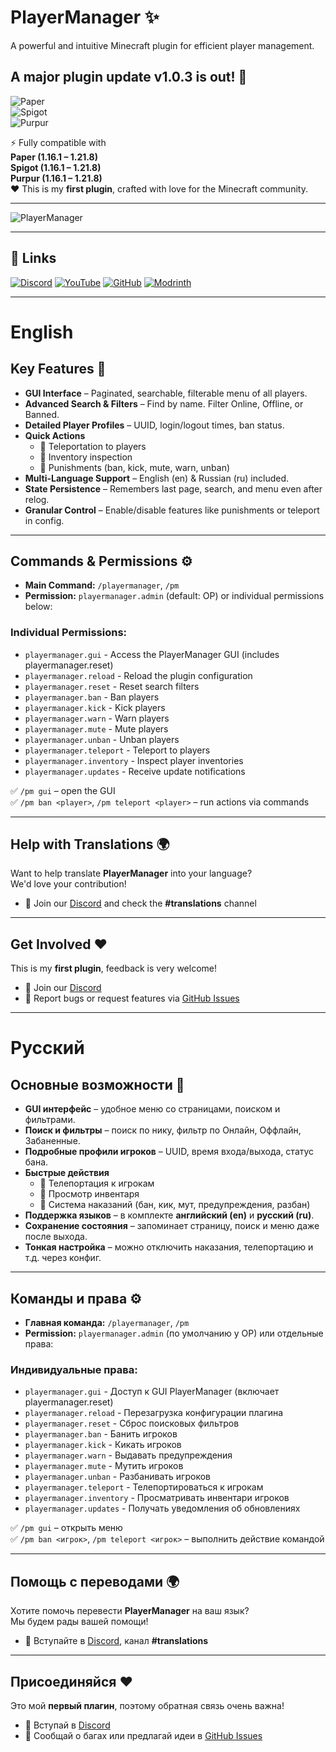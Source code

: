 # PlayerManager ✨
A powerful and intuitive Minecraft plugin for efficient player management.

## A major plugin update v1.0.3 is out! 🚀


![Paper](https://img.shields.io/badge/Paper-1.16.1%E2%80%931.21.8-success&logo=minecraft)     
![Spigot](https://img.shields.io/badge/Spigot-1.16.1%E2%80%931.21.8-success&logo=minecraft)   
![Purpur](https://img.shields.io/badge/Purpur-1.16.1%E2%80%931.21.8-success&logo=minecraft)

⚡ Fully compatible with   
**Paper (1.16.1 – 1.21.8)**   
**Spigot (1.16.1 – 1.21.8)**   
**Purpur (1.16.1 – 1.21.8)**   
❤️ This is my **first plugin**, crafted with love for the Minecraft community.

---

![PlayerManager](https://cdn.modrinth.com/data/cached_images/7922f0180102ac13001a15362fc2a6fbcd2bad12.png)

---

## 📌 Links
[![Discord](https://img.shields.io/badge/Discord-Join-blue?logo=discord&logoColor=white)](https://discord.gg/72mzBTckKC)
[![YouTube](https://img.shields.io/badge/YouTube-Subscribe-red?logo=youtube&logoColor=white)](https://www.youtube.com/@Stepanyaa)
[![GitHub](https://img.shields.io/badge/GitHub-Repo-yellow?logo=github&logoColor=white)](https://github.com/Stepanyaa/PlayerManager)
[![Modrinth](https://img.shields.io/badge/Modrinth-Download-1bd96a?logo=modrinth&logoColor=white)](https://modrinth.com/project/playermanagers)

---

# English

## Key Features 🚀
- **GUI Interface** – Paginated, searchable, filterable menu of all players.  
- **Advanced Search & Filters** – Find by name. Filter Online, Offline, or Banned.  
- **Detailed Player Profiles** – UUID, login/logout times, ban status.  
- **Quick Actions**  
  - 🔹 Teleportation to players  
  - 🔹 Inventory inspection  
  - 🔹 Punishments (ban, kick, mute, warn, unban)  
- **Multi-Language Support** – English (en) & Russian (ru) included.  
- **State Persistence** – Remembers last page, search, and menu even after relog.  
- **Granular Control** – Enable/disable features like punishments or teleport in config.  

---

## Commands & Permissions ⚙️
- **Main Command:** `/playermanager`, `/pm`  
- **Permission:** `playermanager.admin` (default: OP) or individual permissions below:

### Individual Permissions:
- `playermanager.gui` - Access the PlayerManager GUI (includes playermanager.reset)
- `playermanager.reload` - Reload the plugin configuration
- `playermanager.reset` - Reset search filters
- `playermanager.ban` - Ban players
- `playermanager.kick` - Kick players
- `playermanager.warn` - Warn players
- `playermanager.mute` - Mute players
- `playermanager.unban` - Unban players
- `playermanager.teleport` - Teleport to players
- `playermanager.inventory` - Inspect player inventories
- `playermanager.updates` - Receive update notifications

✅ `/pm gui` – open the GUI  
✅ `/pm ban <player>`, `/pm teleport <player>` – run actions via commands  

---

## Help with Translations 🌍
Want to help translate **PlayerManager** into your language?  
We'd love your contribution!  

- 💬 Join our [Discord](https://discord.gg/72mzBTckKC) and check the **#translations** channel  

---

## Get Involved ❤️
This is my **first plugin**, feedback is very welcome!  
- 💬 Join our [Discord](https://discord.gg/72mzBTckKC)  
- 🐛 Report bugs or request features via [GitHub Issues](https://github.com/Stepanyaa/PlayerManager/issues)  

---

# Русский

## Основные возможности 🚀
- **GUI интерфейс** – удобное меню со страницами, поиском и фильтрами.  
- **Поиск и фильтры** – поиск по нику, фильтр по Онлайн, Оффлайн, Забаненные.  
- **Подробные профили игроков** – UUID, время входа/выхода, статус бана.  
- **Быстрые действия**  
  - 🔹 Телепортация к игрокам  
  - 🔹 Просмотр инвентаря  
  - 🔹 Система наказаний (бан, кик, мут, предупреждения, разбан)  
- **Поддержка языков** – в комплекте **английский (en)** и **русский (ru)**.  
- **Сохранение состояния** – запоминает страницу, поиск и меню даже после выхода.  
- **Тонкая настройка** – можно отключить наказания, телепортацию и т.д. через конфиг.  

---

## Команды и права ⚙️
- **Главная команда:** `/playermanager`, `/pm`
- **Permission:** `playermanager.admin` (по умолчанию у OP) или отдельные права:

### Индивидуальные права:
- `playermanager.gui` - Доступ к GUI PlayerManager (включает playermanager.reset)
- `playermanager.reload` - Перезагрузка конфигурации плагина
- `playermanager.reset` - Сброс поисковых фильтров
- `playermanager.ban` - Банить игроков
- `playermanager.kick` - Кикать игроков
- `playermanager.warn` - Выдавать предупреждения
- `playermanager.mute` - Мутить игроков
- `playermanager.unban` - Разбанивать игроков
- `playermanager.teleport` - Телепортироваться к игрокам
- `playermanager.inventory` - Просматривать инвентари игроков
- `playermanager.updates` - Получать уведомления об обновлениях

✅ `/pm gui` – открыть меню  
✅ `/pm ban <игрок>`, `/pm teleport <игрок>` – выполнить действие командой  

---

## Помощь с переводами 🌍
Хотите помочь перевести **PlayerManager** на ваш язык?  
Мы будем рады вашей помощи!  

- 💬 Вступайте в [Discord](https://discord.gg/72mzBTckKC), канал **#translations**  

---

## Присоединяйся ❤️
Это мой **первый плагин**, поэтому обратная связь очень важна!  
- 💬 Вступай в [Discord](https://discord.gg/72mzBTckKC)  
- 🐛 Сообщай о багах или предлагай идеи в [GitHub Issues](https://github.com/Stepanyaa/PlayerManager/issues)
